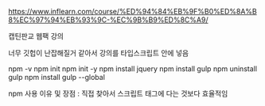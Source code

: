 https://www.inflearn.com/course/%ED%94%84%EB%9F%B0%ED%8A%B8%EC%97%94%EB%93%9C-%EC%9B%B9%ED%8C%A9/

캡틴판교 웹팩 강의

너무 깃헙이 난잡해질거 같아서 강의를 타입스크립트 안에 넣음

npm -v
npm init
npm init -y
npm install jquery
npm install gulp
npm uninstall gulp
npm install gulp --global

<!-- --global 대신 -g 사용 가능 -->
<!-- npm 지역 설치와 전역설치를 잘 알 것!
지역설치는 노드모듈스에 들어가고 전역설치는 내컴퓨터에 들어감;;
\-->

npm 사용 이유 및 장점 : 직접 찾아서 스크립트 태그에 다는 것보다 효율적임
